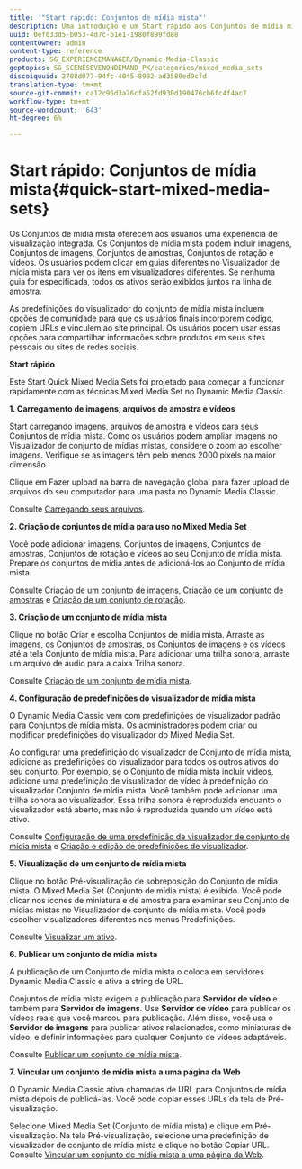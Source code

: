 ```yaml
---
title: '"Start rápido: Conjuntos de mídia mista"'
description: Uma introdução e um Start rápido aos Conjuntos de mídia mista para ajudá-lo a começar a funcionar rapidamente.
uuid: 0ef033d5-b053-4d7c-b1e1-1980f899fd88
contentOwner: admin
content-type: reference
products: SG_EXPERIENCEMANAGER/Dynamic-Media-Classic
geptopics: SG_SCENESEVENONDEMAND_PK/categories/mixed_media_sets
discoiquuid: 2708d077-94fc-4045-8992-ad3589ed9cfd
translation-type: tm+mt
source-git-commit: ca12c96d3a76cfa52fd930d190476cb6fc4f4ac7
workflow-type: tm+mt
source-wordcount: '643'
ht-degree: 6%

---
```



# Start rápido: Conjuntos de mídia mista{#quick-start-mixed-media-sets}

Os Conjuntos de mídia mista oferecem aos usuários uma experiência de visualização integrada. Os Conjuntos de mídia mista podem incluir imagens, Conjuntos de imagens, Conjuntos de amostras, Conjuntos de rotação e vídeos. Os usuários podem clicar em guias diferentes no Visualizador de mídia mista para ver os itens em visualizadores diferentes. Se nenhuma guia for especificada, todos os ativos serão exibidos juntos na linha de amostra.

As predefinições do visualizador do conjunto de mídia mista incluem opções de comunidade para que os usuários finais incorporem código, copiem URLs e vinculem ao site principal. Os usuários podem usar essas opções para compartilhar informações sobre produtos em seus sites pessoais ou sites de redes sociais.

**Start rápido**

Este Start Quick Mixed Media Sets foi projetado para começar a funcionar rapidamente com as técnicas Mixed Media Set no Dynamic Media Classic.

**1. Carregamento de imagens, arquivos de amostra e vídeos**

Start carregando imagens, arquivos de amostra e vídeos para seus Conjuntos de mídia mista. Como os usuários podem ampliar imagens no Visualizador de conjunto de mídias mistas, considere o zoom ao escolher imagens. Verifique se as imagens têm pelo menos 2000 pixels na maior dimensão.

Clique em Fazer upload na barra de navegação global para fazer upload de arquivos do seu computador para uma pasta no Dynamic Media Classic.

Consulte [Carregando seus arquivos](uploading-files.md#uploading-your-files).

**2. Criação de conjuntos de mídia para uso no Mixed Media Set**

Você pode adicionar imagens, Conjuntos de imagens, Conjuntos de amostras, Conjuntos de rotação e vídeos ao seu Conjunto de mídia mista. Prepare os conjuntos de mídia antes de adicioná-los ao Conjunto de mídia mista.

Consulte [Criação de um conjunto de imagens](creating-image-set.md#creating-an-image-set), [Criação de um conjunto de amostras](creating-swatch-set.md#creating-a-swatch-set) e [Criação de um conjunto de rotação](creating-spin-set.md#creating-a-spin-set).

**3. Criação de um conjunto de mídia mista**

Clique no botão Criar e escolha Conjuntos de mídia mista. Arraste as imagens, os Conjuntos de amostras, os Conjuntos de imagens e os vídeos até a tela Conjunto de mídia mista. Para adicionar uma trilha sonora, arraste um arquivo de áudio para a caixa Trilha sonora.

Consulte [Criação de um conjunto de mídia mista](creating-mixed-media-set.md#creating-a-mixed-media-set).

**4. Configuração de predefinições do visualizador de mídia mista**

O Dynamic Media Classic vem com predefinições de visualizador padrão para Conjuntos de mídia mista. Os administradores podem criar ou modificar predefinições do visualizador do Mixed Media Set.

Ao configurar uma predefinição do visualizador de Conjunto de mídia mista, adicione as predefinições do visualizador para todos os outros ativos do seu conjunto. Por exemplo, se o Conjunto de mídia mista incluir vídeos, adicione uma predefinição de visualizador de vídeo à predefinição do visualizador Conjunto de mídia mista. Você também pode adicionar uma trilha sonora ao visualizador. Essa trilha sonora é reproduzida enquanto o visualizador está aberto, mas não é reproduzida quando um vídeo está ativo.

Consulte [Configuração de uma predefinição de visualizador de conjunto de mídia mista](setting-mixed-media-set-viewer.md#setting-up-a-mixed-media-set-viewer-preset) e [Criação e edição de predefinições de visualizador](application-setup.md#adding-and-editing-viewer-presets).

**5. Visualização de um conjunto de mídia mista**

Clique no botão Pré-visualização de sobreposição do Conjunto de mídia mista. O Mixed Media Set (Conjunto de mídia mista) é exibido. Você pode clicar nos ícones de miniatura e de amostra para examinar seu Conjunto de mídias mistas no Visualizador de conjunto de mídia mista. Você pode escolher visualizadores diferentes nos menus Predefinições.

Consulte [Visualizar um ativo](previewing-asset.md#previewing-an-asset).

**6. Publicar um conjunto de mídia mista**

A publicação de um Conjunto de mídia mista o coloca em servidores Dynamic Media Classic e ativa a string de URL.

Conjuntos de mídia mista exigem a publicação para **Servidor de vídeo** e também para **Servidor de imagens**. Use **Servidor de vídeo** para publicar os vídeos reais que você marcou para publicação. Além disso, você usa o **Servidor de imagens** para publicar ativos relacionados, como miniaturas de vídeo, e definir informações para qualquer Conjunto de vídeos adaptáveis.

Consulte [Publicar um conjunto de mídia mista](publishing-mixed-media-set.md#publishing-a-mixed-media-set).

**7. Vincular um conjunto de mídia mista a uma página da Web**

O Dynamic Media Classic ativa chamadas de URL para Conjuntos de mídia mista depois de publicá-las. Você pode copiar esses URLs da tela de Pré-visualização.

Selecione Mixed Media Set (Conjunto de mídia mista) e clique em Pré-visualização. Na tela Pré-visualização, selecione uma predefinição de visualizador de conjunto de mídia mista e clique no botão Copiar URL. Consulte [Vincular um conjunto de mídia mista a uma página da Web](linking-mixed-media-set-web.md#linking-a-mixed-media-set-to-a-web-page).
